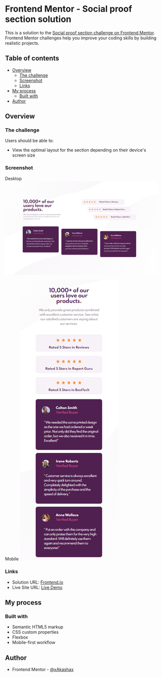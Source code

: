 # Frontend Mentor - Social proof section solution

This is a solution to the [Social proof section challenge on Frontend Mentor](https://www.frontendmentor.io/challenges/social-proof-section-6e0qTv_bA). Frontend Mentor challenges help you improve your coding skills by building realistic projects. 

## Table of contents

- [Overview](#overview)
  - [The challenge](#the-challenge)
  - [Screenshot](#screenshot)
  - [Links](#links)
- [My process](#my-process)
  - [Built with](#built-with)
- [Author](#author)


## Overview

### The challenge

Users should be able to:

- View the optimal layout for the section depending on their device's screen size

### Screenshot
Desktop
![](./desktop.png)

Mobile
![](./mobile.png)

### Links

- Solution URL: [Frontend.io](https://your-solution-url.com)
- Live Site URL: [Live Demo](https://bright-longma-d98eca.netlify.app/)

## My process

### Built with

- Semantic HTML5 markup
- CSS custom properties
- Flexbox
- Mobile-first workflow


## Author


- Frontend Mentor - [@xAkashax](https://www.frontendmentor.io/profile/xAkashax)


